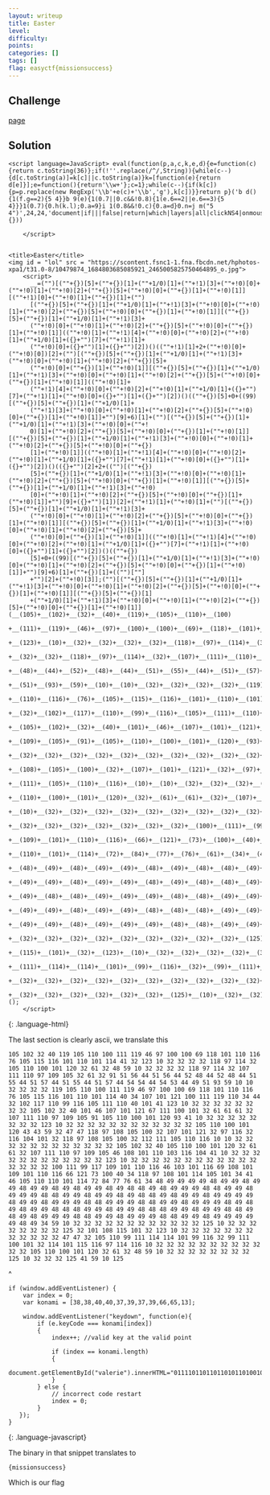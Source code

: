 ```yaml
---
layout: writeup
title: Easter
level: 
difficulty: 
points: 
categories: []
tags: []
flag: easyctf{missionsuccess}
---
```

## Challenge

[page][1]

## Solution

    <script language=JavaScript> eval(function(p,a,c,k,e,d){e=function(c){return c.toString(36)};if(!''.replace(/^/,String)){while(c--){d[c.toString(a)]=k[c]||c.toString(a)}k=[function(e){return d[e]}];e=function(){return'\\w+'};c=1};while(c--){if(k[c]){p=p.replace(new RegExp('\\b'+e(c)+'\\b','g'),k[c])}}return p}('b d(){1(f.g==2){5 4}}b 9(e){1(0.7||0.c&&!0.8){1(e.6==2||e.6==3){5 4}}}1(0.7){0.h(k.l);0.a=9}i 1(0.8&&!0.c){0.a=d}0.n=j m("5 4")',24,24,'document|if|||false|return|which|layers|all|clickNS4|onmousedown|function|getElementById|clickIE4||event|button|captureEvents|else|new|Event|MOUSEDOWN|Function|oncontextmenu'.split('|'),0,{}))
    
    	</script>
    
    
    <title>Easter</title>
    <img id = "lol" src = "https://scontent.fsnc1-1.fna.fbcdn.net/hphotos-xpa1/t31.0-8/10479874_1684803685085921_2465005825750464895_o.jpg">
    	<script>
    	  __=("")[(""+{})[5]+(""+{})[1]+(""+1/0)[1]+(""+!1)[3]+(""+!0)[0]+(""+!0)[1]+(""+!0)[2]+(""+{})[5]+(""+!0)[0]+(""+{})[1]+(""+!0)[1]][(""+!1)[0]+(""+!0)[1]+(""+{})[1]+("")
    	  [(""+{})[5]+(""+{})[1]+(""+1/0)[1]+(""+!1)[3]+(""+!0)[0]+(""+!0)[1]+(""+!0)[2]+(""+{})[5]+(""+!0)[0]+(""+{})[1]+(""+!0)[1]][(""+{})[5]+(""+{})[1]+(""+1/0)[1]+(""+!1)[3]+
    	  (""+!0)[0]+(""+!0)[1]+(""+!0)[2]+(""+{})[5]+(""+!0)[0]+(""+{})[1]+(""+!0)[1]]((""+!0)[1]+(""+!1)[4]+(""+!0)[0]+(""+!0)[2]+(""+!0)[1]+(""+1/0)[1]+({}+"")[7]+(""+!1)[1]+
    	  (""+!0)[0]+({}+"")[1]+({}+"")[2])()((""+!1)[1]+2+(""+!0)[0]+(""+!0)[0])[2]+("")[(""+{})[5]+(""+{})[1]+(""+1/0)[1]+(""+!1)[3]+(""+!0)[0]+(""+!0)[1]+(""+!0)[2]+(""+{})[5]+
    	  (""+!0)[0]+(""+{})[1]+(""+!0)[1]][(""+{})[5]+(""+{})[1]+(""+1/0)[1]+(""+!1)[3]+(""+!0)[0]+(""+!0)[1]+(""+!0)[2]+(""+{})[5]+(""+!0)[0]+(""+{})[1]+(""+!0)[1]]((""+!0)[1]+
    	  (""+!1)[4]+(""+!0)[0]+(""+!0)[2]+(""+!0)[1]+(""+1/0)[1]+({}+"")[7]+(""+!1)[1]+(""+!0)[0]+({}+"")[1]+({}+"")[2])()((""+{})[5]+0+((99)[(""+{})[5]+(""+{})[1]+(""+1/0)[1]+
    	  (""+!1)[3]+(""+!0)[0]+(""+!0)[1]+(""+!0)[2]+(""+{})[5]+(""+!0)[0]+(""+{})[1]+(""+!0)[1]]+"")[9]+6)[1]+("")[(""+{})[5]+(""+{})[1]+(""+1/0)[1]+(""+!1)[3]+(""+!0)[0]+(""+!
    	  0)[1]+(""+!0)[2]+(""+{})[5]+(""+!0)[0]+(""+{})[1]+(""+!0)[1]][(""+{})[5]+(""+{})[1]+(""+1/0)[1]+(""+!1)[3]+(""+!0)[0]+(""+!0)[1]+(""+!0)[2]+(""+{})[5]+(""+!0)[0]+(""+{})
    	  [1]+(""+!0)[1]]((""+!0)[1]+(""+!1)[4]+(""+!0)[0]+(""+!0)[2]+(""+!0)[1]+(""+1/0)[1]+({}+"")[7]+(""+!1)[1]+(""+!0)[0]+({}+"")[1]+({}+"")[2])()(({}+"")[2]+2+(("")[(""+{})
    	  [5]+(""+{})[1]+(""+1/0)[1]+(""+!1)[3]+(""+!0)[0]+(""+!0)[1]+(""+!0)[2]+(""+{})[5]+(""+!0)[0]+(""+{})[1]+(""+!0)[1]][(""+{})[5]+(""+{})[1]+(""+1/0)[1]+(""+!1)[3]+(""+!0)
    	  [0]+(""+!0)[1]+(""+!0)[2]+(""+{})[5]+(""+!0)[0]+(""+{})[1]+(""+!0)[1]]+"")[9]+({}+"")[1])[2]+(""+!1)[1]+(""+!0)[1]+("")[(""+{})[5]+(""+{})[1]+(""+1/0)[1]+(""+!1)[3]+
    	  (""+!0)[0]+(""+!0)[1]+(""+!0)[2]+(""+{})[5]+(""+!0)[0]+(""+{})[1]+(""+!0)[1]][(""+{})[5]+(""+{})[1]+(""+1/0)[1]+(""+!1)[3]+(""+!0)[0]+(""+!0)[1]+(""+!0)[2]+(""+{})[5]+
    	  (""+!0)[0]+(""+{})[1]+(""+!0)[1]]((""+!0)[1]+(""+!1)[4]+(""+!0)[0]+(""+!0)[2]+(""+!0)[1]+(""+1/0)[1]+({}+"")[7]+(""+!1)[1]+(""+!0)[0]+({}+"")[1]+({}+"")[2])()((""+{})
    	  [5]+0+((99)[(""+{})[5]+(""+{})[1]+(""+1/0)[1]+(""+!1)[3]+(""+!0)[0]+(""+!0)[1]+(""+!0)[2]+(""+{})[5]+(""+!0)[0]+(""+{})[1]+(""+!0)[1]]+"")[9]+6)[1]+(""+{})[1]+(("")[""]
    	  +"")[2]+(""+!0)[3]];("")[(""+{})[5]+(""+{})[1]+(""+1/0)[1]+(""+!1)[3]+(""+!0)[0]+(""+!0)[1]+(""+!0)[2]+(""+{})[5]+(""+!0)[0]+(""+{})[1]+(""+!0)[1]][(""+{})[5]+(""+{})[1]
    	  +(""+1/0)[1]+(""+!1)[3]+(""+!0)[0]+(""+!0)[1]+(""+!0)[2]+(""+{})[5]+(""+!0)[0]+(""+{})[1]+(""+!0)[1]](__(105)+__(102)+__(32)+__(40)+__(119)+__(105)+__(110)+__(100)
    	  +__(111)+__(119)+__(46)+__(97)+__(100)+__(100)+__(69)+__(118)+__(101)+__(110)+__(116)+__(76)+__(105)+__(115)+__(116)+__(101)+__(110)+__(101)+__(114)+__(41)+__(32)
    	  +__(123)+__(10)+__(32)+__(32)+__(32)+__(32)+__(118)+__(97)+__(114)+__(32)+__(105)+__(110)+__(100)+__(101)+__(120)+__(32)+__(61)+__(32)+__(48)+__(59)+__(10)+__(32)+__(32)
    	  +__(32)+__(32)+__(118)+__(97)+__(114)+__(32)+__(107)+__(111)+__(110)+__(97)+__(109)+__(105)+__(32)+__(61)+__(32)+__(91)+__(51)+__(56)+__(44)+__(51)+__(56)+__(44)+__(52)
    	  +__(48)+__(44)+__(52)+__(48)+__(44)+__(51)+__(55)+__(44)+__(51)+__(57)+__(44)+__(51)+__(55)+__(44)+__(51)+__(57)+__(44)+__(54)+__(54)+__(44)+__(54)+__(53)+__(44)+__(49)
    	  +__(51)+__(93)+__(59)+__(10)+__(10)+__(32)+__(32)+__(32)+__(32)+__(119)+__(105)+__(110)+__(100)+__(111)+__(119)+__(46)+__(97)+__(100)+__(100)+__(69)+__(118)+__(101)
    	  +__(110)+__(116)+__(76)+__(105)+__(115)+__(116)+__(101)+__(110)+__(101)+__(114)+__(40)+__(34)+__(107)+__(101)+__(121)+__(100)+__(111)+__(119)+__(110)+__(34)+__(44)
    	  +__(32)+__(102)+__(117)+__(110)+__(99)+__(116)+__(105)+__(111)+__(110)+__(40)+__(101)+__(41)+__(123)+__(10)+__(32)+__(32)+__(32)+__(32)+__(32)+__(32)+__(32)+__(32)
    	  +__(105)+__(102)+__(32)+__(40)+__(101)+__(46)+__(107)+__(101)+__(121)+__(67)+__(111)+__(100)+__(101)+__(32)+__(61)+__(61)+__(61)+__(32)+__(107)+__(111)+__(110)+__(97)
    	  +__(109)+__(105)+__(91)+__(105)+__(110)+__(100)+__(101)+__(120)+__(93)+__(41)+__(10)+__(32)+__(32)+__(32)+__(32)+__(32)+__(32)+__(32)+__(32)+__(123)+__(10)+__(32)+__(32)
    	  +__(32)+__(32)+__(32)+__(32)+__(32)+__(32)+__(32)+__(32)+__(32)+__(32)+__(105)+__(110)+__(100)+__(101)+__(120)+__(43)+__(43)+__(59)+__(32)+__(47)+__(47)+__(118)+__(97)
    	  +__(108)+__(105)+__(100)+__(32)+__(107)+__(101)+__(121)+__(32)+__(97)+__(116)+__(32)+__(116)+__(104)+__(101)+__(32)+__(118)+__(97)+__(108)+__(105)+__(100)+__(32)+__(112)
    	  +__(111)+__(105)+__(110)+__(116)+__(10)+__(10)+__(32)+__(32)+__(32)+__(32)+__(32)+__(32)+__(32)+__(32)+__(32)+__(32)+__(32)+__(32)+__(105)+__(102)+__(32)+__(40)+__(105)
    	  +__(110)+__(100)+__(101)+__(120)+__(32)+__(61)+__(61)+__(32)+__(107)+__(111)+__(110)+__(97)+__(109)+__(105)+__(46)+__(108)+__(101)+__(110)+__(103)+__(116)+__(104)+__(41)
    	  +__(10)+__(32)+__(32)+__(32)+__(32)+__(32)+__(32)+__(32)+__(32)+__(32)+__(32)+__(32)+__(32)+__(123)+__(10)+__(32)+__(32)+__(32)+__(32)+__(32)+__(32)+__(32)+__(32)+__(32)
    	  +__(32)+__(32)+__(32)+__(32)+__(32)+__(32)+__(32)+__(100)+__(111)+__(99)+__(117)+__(109)+__(101)+__(110)+__(116)+__(46)+__(103)+__(101)+__(116)+__(69)+__(108)+__(101)
    	  +__(109)+__(101)+__(110)+__(116)+__(66)+__(121)+__(73)+__(100)+__(40)+__(34)+__(118)+__(97)+__(108)+__(101)+__(114)+__(105)+__(101)+__(34)+__(41)+__(46)+__(105)+__(110)
    	  +__(110)+__(101)+__(114)+__(72)+__(84)+__(77)+__(76)+__(61)+__(34)+__(48)+__(49)+__(49)+__(49)+__(49)+__(48)+__(49)+__(49)+__(48)+__(49)+__(49)+__(48)+__(49)+__(49)
    	  +__(48)+__(49)+__(48)+__(49)+__(49)+__(48)+__(49)+__(48)+__(48)+__(49)+__(48)+__(49)+__(49)+__(49)+__(48)+__(48)+__(49)+__(49)+__(48)+__(49)+__(49)+__(49)+__(48)+__(48)
    	  +__(49)+__(49)+__(48)+__(49)+__(49)+__(48)+__(49)+__(48)+__(48)+__(49)+__(48)+__(49)+__(49)+__(48)+__(49)+__(49)+__(49)+__(49)+__(48)+__(49)+__(49)+__(48)+__(49)+__(49)
    	  +__(49)+__(48)+__(48)+__(49)+__(49)+__(49)+__(48)+__(48)+__(49)+__(49)+__(48)+__(49)+__(49)+__(49)+__(48)+__(49)+__(48)+__(49)+__(48)+__(49)+__(49)+__(48)+__(48)+__(48)
    	  +__(49)+__(49)+__(48)+__(49)+__(49)+__(48)+__(48)+__(48)+__(49)+__(49)+__(48)+__(49)+__(49)+__(48)+__(48)+__(49)+__(48)+__(49)+__(48)+__(49)+__(49)+__(49)+__(48)+__(48)
    	  +__(49)+__(49)+__(48)+__(49)+__(49)+__(49)+__(48)+__(48)+__(49)+__(49)+__(48)+__(49)+__(49)+__(49)+__(49)+__(49)+__(48)+__(49)+__(34)+__(59)+__(10)+__(32)+__(32)+__(32)
    	  +__(32)+__(32)+__(32)+__(32)+__(32)+__(32)+__(32)+__(32)+__(32)+__(125)+__(10)+__(32)+__(32)+__(32)+__(32)+__(32)+__(32)+__(32)+__(32)+__(125)+__(32)+__(101)+__(108)
    	  +__(115)+__(101)+__(32)+__(123)+__(10)+__(32)+__(32)+__(32)+__(32)+__(32)+__(32)+__(32)+__(32)+__(32)+__(32)+__(32)+__(32)+__(47)+__(47)+__(32)+__(105)+__(110)+__(99)
    	  +__(111)+__(114)+__(114)+__(101)+__(99)+__(116)+__(32)+__(99)+__(111)+__(100)+__(101)+__(32)+__(114)+__(101)+__(115)+__(116)+__(97)+__(114)+__(116)+__(10)+__(32)+__(32)
    	  +__(32)+__(32)+__(32)+__(32)+__(32)+__(32)+__(32)+__(32)+__(32)+__(32)+__(105)+__(110)+__(100)+__(101)+__(120)+__(32)+__(61)+__(32)+__(48)+__(59)+__(10)+__(32)+__(32)
    	  +__(32)+__(32)+__(32)+__(32)+__(32)+__(32)+__(125)+__(10)+__(32)+__(32)+__(32)+__(125)+__(41)+__(59)+__(10)+__(125))();
    	</script>
{: .language-html}

The last section is clearly ascii, we translate this

    105 102 32 40 119 105 110 100 111 119 46 97 100 100 69 118 101 110 116 76 105 115 116 101 110 101 114 41 32 123 10 32 32 32 32 118 97 114 32 105 110 100 101 120 32 61 32 48 59 10 32 32 32 32 118 97 114 32 107 111 110 97 109 105 32 61 32 91 51 56 44 51 56 44 52 48 44 52 48 44 51 55 44 51 57 44 51 55 44 51 57 44 54 54 44 54 53 44 49 51 93 59 10 10 32 32 32 32 119 105 110 100 111 119 46 97 100 100 69 118 101 110 116 76 105 115 116 101 110 101 114 40 34 107 101 121 100 111 119 110 34 44 32 102 117 110 99 116 105 111 110 40 101 41 123 10 32 32 32 32 32 32 32 32 105 102 32 40 101 46 107 101 121 67 111 100 101 32 61 61 61 32 107 111 110 97 109 105 91 105 110 100 101 120 93 41 10 32 32 32 32 32 32 32 32 123 10 32 32 32 32 32 32 32 32 32 32 32 32 105 110 100 101 120 43 43 59 32 47 47 118 97 108 105 100 32 107 101 121 32 97 116 32 116 104 101 32 118 97 108 105 100 32 112 111 105 110 116 10 10 32 32 32 32 32 32 32 32 32 32 32 32 105 102 32 40 105 110 100 101 120 32 61 61 32 107 111 110 97 109 105 46 108 101 110 103 116 104 41 10 32 32 32 32 32 32 32 32 32 32 32 32 123 10 32 32 32 32 32 32 32 32 32 32 32 32 32 32 32 32 100 111 99 117 109 101 110 116 46 103 101 116 69 108 101 109 101 110 116 66 121 73 100 40 34 118 97 108 101 114 105 101 34 41 46 105 110 110 101 114 72 84 77 76 61 34 48 49 49 49 49 48 49 49 48 49 49 48 49 49 48 49 48 49 49 48 49 48 48 49 48 49 49 49 48 48 49 49 48 49 49 49 48 48 49 49 48 49 49 48 49 48 48 49 48 49 49 48 49 49 49 49 48 49 49 48 49 49 49 48 48 49 49 49 48 48 49 49 48 49 49 49 48 49 48 49 48 49 49 48 48 48 49 49 48 49 49 48 48 48 49 49 48 49 49 48 48 49 48 49 48 49 49 49 48 48 49 49 48 49 49 49 48 48 49 49 48 49 49 49 49 49 48 49 34 59 10 32 32 32 32 32 32 32 32 32 32 32 32 125 10 32 32 32 32 32 32 32 32 125 32 101 108 115 101 32 123 10 32 32 32 32 32 32 32 32 32 32 32 32 47 47 32 105 110 99 111 114 114 101 99 116 32 99 111 100 101 32 114 101 115 116 97 114 116 10 32 32 32 32 32 32 32 32 32 32 32 32 105 110 100 101 120 32 61 32 48 59 10 32 32 32 32 32 32 32 32 125 10 32 32 32 125 41 59 10 125
^

    if (window.addEventListener) {
        var index = 0;
        var konami = [38,38,40,40,37,39,37,39,66,65,13];
    
        window.addEventListener("keydown", function(e){
            if (e.keyCode === konami[index])
            {
                index++; //valid key at the valid point
    
                if (index == konami.length)
                {
                    document.getElementById("valerie").innerHTML="01111011011011010110100101110011011100110110100101101111011011100111001101110101011000110110001101100101011100110111001101111101";
                }
            } else {
                // incorrect code restart
                index = 0;
            }
       });
    }
{: .language-javascript}

The binary in that snippet translates to

    {missionsuccess}

Which is our flag



[1]: https://www.easyctf.com/static/problems/easter/easter.html
